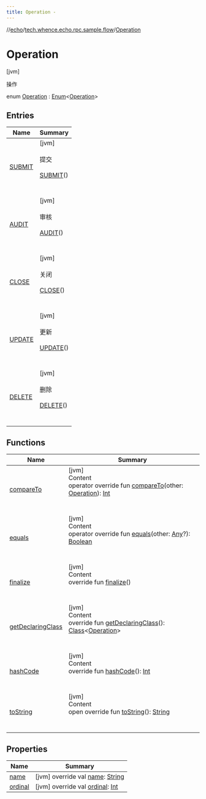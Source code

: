 ```yaml
---
title: Operation -
---
```

//[echo](../../index.md)/[tech.whence.echo.rpc.sample.flow](../index.md)/[Operation](index.md)



# Operation  
 [jvm] 

操作

enum [Operation](index.md) : [Enum](https://kotlinlang.org/api/latest/jvm/stdlib/kotlin/-enum/index.html)<[Operation](index.md)>    


## Entries  
  
|  Name|  Summary| 
|---|---|
| [SUBMIT](-s-u-b-m-i-t/index.md)|  [jvm] <br><br>提交<br><br>[SUBMIT](-s-u-b-m-i-t/index.md)()  <br>  <br>   <br>
| [AUDIT](-a-u-d-i-t/index.md)|  [jvm] <br><br>审核<br><br>[AUDIT](-a-u-d-i-t/index.md)()  <br>  <br>   <br>
| [CLOSE](-c-l-o-s-e/index.md)|  [jvm] <br><br>关闭<br><br>[CLOSE](-c-l-o-s-e/index.md)()  <br>  <br>   <br>
| [UPDATE](-u-p-d-a-t-e/index.md)|  [jvm] <br><br>更新<br><br>[UPDATE](-u-p-d-a-t-e/index.md)()  <br>  <br>   <br>
| [DELETE](-d-e-l-e-t-e/index.md)|  [jvm] <br><br>删除<br><br>[DELETE](-d-e-l-e-t-e/index.md)()  <br>  <br>   <br>


## Functions  
  
|  Name|  Summary| 
|---|---|
| [compareTo](-d-e-l-e-t-e/index.md#kotlin/Enum/compareTo/#tech.whence.echo.rpc.sample.flow.Operation/PointingToDeclaration/)| [jvm]  <br>Content  <br>operator override fun [compareTo](-d-e-l-e-t-e/index.md#kotlin/Enum/compareTo/#tech.whence.echo.rpc.sample.flow.Operation/PointingToDeclaration/)(other: [Operation](index.md)): [Int](https://kotlinlang.org/api/latest/jvm/stdlib/kotlin/-int/index.html)  <br><br><br>
| [equals](../../tech.whence.echo.webclient.response/-response-mocker/-purpose/-p-a-r-s-e-d/index.md#kotlin/Enum/equals/#kotlin.Any?/PointingToDeclaration/)| [jvm]  <br>Content  <br>operator override fun [equals](../../tech.whence.echo.webclient.response/-response-mocker/-purpose/-p-a-r-s-e-d/index.md#kotlin/Enum/equals/#kotlin.Any?/PointingToDeclaration/)(other: [Any](https://kotlinlang.org/api/latest/jvm/stdlib/kotlin/-any/index.html)?): [Boolean](https://kotlinlang.org/api/latest/jvm/stdlib/kotlin/-boolean/index.html)  <br><br><br>
| [finalize](../../tech.whence.echo.webclient.response/-response-mocker/-purpose/-p-a-r-s-e-d/index.md#kotlin/Enum/finalize/#/PointingToDeclaration/)| [jvm]  <br>Content  <br>override fun [finalize](../../tech.whence.echo.webclient.response/-response-mocker/-purpose/-p-a-r-s-e-d/index.md#kotlin/Enum/finalize/#/PointingToDeclaration/)()  <br><br><br>
| [getDeclaringClass](../../tech.whence.echo.webclient.response/-response-mocker/-purpose/-p-a-r-s-e-d/index.md#kotlin/Enum/getDeclaringClass/#/PointingToDeclaration/)| [jvm]  <br>Content  <br>override fun [getDeclaringClass](../../tech.whence.echo.webclient.response/-response-mocker/-purpose/-p-a-r-s-e-d/index.md#kotlin/Enum/getDeclaringClass/#/PointingToDeclaration/)(): [Class](https://docs.oracle.com/javase/8/docs/api/java/lang/Class.html)<[Operation](index.md)>  <br><br><br>
| [hashCode](../../tech.whence.echo.webclient.response/-response-mocker/-purpose/-p-a-r-s-e-d/index.md#kotlin/Enum/hashCode/#/PointingToDeclaration/)| [jvm]  <br>Content  <br>override fun [hashCode](../../tech.whence.echo.webclient.response/-response-mocker/-purpose/-p-a-r-s-e-d/index.md#kotlin/Enum/hashCode/#/PointingToDeclaration/)(): [Int](https://kotlinlang.org/api/latest/jvm/stdlib/kotlin/-int/index.html)  <br><br><br>
| [toString](../../tech.whence.echo.webclient.response/-response-mocker/-purpose/-p-a-r-s-e-d/index.md#kotlin/Enum/toString/#/PointingToDeclaration/)| [jvm]  <br>Content  <br>open override fun [toString](../../tech.whence.echo.webclient.response/-response-mocker/-purpose/-p-a-r-s-e-d/index.md#kotlin/Enum/toString/#/PointingToDeclaration/)(): [String](https://kotlinlang.org/api/latest/jvm/stdlib/kotlin/-string/index.html)  <br><br><br>


## Properties  
  
|  Name|  Summary| 
|---|---|
| [name](index.md#tech.whence.echo.rpc.sample.flow/Operation/name/#/PointingToDeclaration/)|  [jvm] override val [name](index.md#tech.whence.echo.rpc.sample.flow/Operation/name/#/PointingToDeclaration/): [String](https://kotlinlang.org/api/latest/jvm/stdlib/kotlin/-string/index.html)   <br>
| [ordinal](index.md#tech.whence.echo.rpc.sample.flow/Operation/ordinal/#/PointingToDeclaration/)|  [jvm] override val [ordinal](index.md#tech.whence.echo.rpc.sample.flow/Operation/ordinal/#/PointingToDeclaration/): [Int](https://kotlinlang.org/api/latest/jvm/stdlib/kotlin/-int/index.html)   <br>


